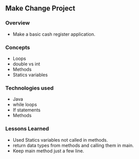 
## Make Change Project

### Overview

+ Make a basic cash register application.

### Concepts

+ Loops
+ double vs int
+ Methods
+ Statics variables

### Technologies used

+ Java
+ while loops
+ If statements
+ Methods

### Lessons Learned

+ Used Statics variables not called in methods.
+ return data types from methods and calling them in main.
+ Keep main method just a few line.